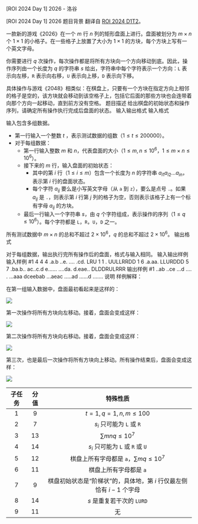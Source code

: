 



[ROI 2024 Day 1] 2026 - 洛谷














[ROI 2024 Day 1] 2026
题目背景
翻译自 [ROI 2024 D1T2](https://neerc.ifmo.ru/school/archive/2023-2024/ru-olymp-roi-2024-day1.pdf)。

一款新的游戏《2026》在一个 $m$ 行 $n$ 列的矩形盘面上进行。盘面被划分为 $m \times n$ 个 $1 \times 1$ 的小格子。在一些格子上放置了大小为 $1 \times 1$ 的方块，每个方块上写有一个英文字母。

你需要进行 $q$ 次操作，每次操作都是将所有方块向一个方向移动到底。因此，操作序列由一个长度为 $q$ 的字符串 $s$ 给出，字符串中每个字符表示一个方向：`L` 表示向左移，`R` 表示向右移，`U` 表示向上移，`D` 表示向下移。

具体操作与游戏《2048》相类似：在棋盘上，只要有一个方块在指定方向上相邻的格子是空的，该方块就会移动到该空格子上，包括它后面的那些方块也会连带着向那个方向一起移动，直到前方没有空格。
题目描述
给出棋盘的初始状态和操作序列，请确定所有操作执行完成后盘面的状态。
输入输出格式
输入格式

输入包含多组数据。

- 第一行输入一个整数 $t$ ，表示测试数据的组数（$1 \le t \le 200 000$）。
- 对于每组数据：
  - 第一行输入整数 $m$ 和 $n$，代表盘面的大小（$1 \le m, n \le 10^6$，$1 \le m \times n \le 10^6$）。
  - 接下来的 $m$ 行，输入盘面的初始状态：
    - 其中的第 $i$ 行（$1 \le i \le m$）包含一个长度为 $n$ 的字符串 $a_{i1}a_{i2}\dots a_{in}$，表示第 $i$ 行的盘面状态。
    - 每个字符 $a_{ij}$ 要么是小写英文字母（从 `a` 到 `z`），要么是点号 `.`。如果 $a_{ij}$ 是 `.`，则表示第 $i$ 行第 $j$ 列的格子为空，否则表示该格子上有一个标有字母 $a_{ij}$ 的方块。
  - 最后一行输入一个字符串 $s$，由 $q$ 个字符组成，表示操作的序列（$1 \le q \le 10^6$）。每个字符都是 `L`，`R`，`U`，`D` 之一。

所有测试数据中 $m \times n$ 的总和不超过 $2 \times 10^6$，$q$ 的总和不超过 $2 \times 10^6$。
输出格式

对于每组数据，输出执行完所有操作后的盘面，格式与输入相同。
输入输出样例
输入样例 #1
4
4 4
.a.b
..e.
....
.cd.
LRU
1 1
.
UULLRRDD
1 6
.a.aa.
LLURDDD
5 7
.ba.b..
ac..c.d
e......
....da.
d.eae..
DLDDRULRRR
输出样例 #1
..ab
..ce
...d
....
.
...aaa
dceebab
...aeac
.....ad
......d
.......
说明
样例解释：

在第一组输入数据中，盘面最初看起来是这样的：

![](https://cdn.luogu.com.cn/upload/image_hosting/74l670ch.png)

第一次操作将所有方块向左移动。接着，盘面会变成这样：

![](https://cdn.luogu.com.cn/upload/image_hosting/zj8ivsbl.png)

第二次操作将所有方块向右移动。接着，盘面会变成这样：

![](https://cdn.luogu.com.cn/upload/image_hosting/o4crenzj.png)

第三次，也是最后一次操作将所有方块向上移动。所有操作结束后，盘面会变成这样：

![](https://cdn.luogu.com.cn/upload/image_hosting/85uoz27h.png)

| 子任务 | 分值 | 特殊性质 |
| :----------: | :----------: | :----------: |
| $1$ | $9$ | $t=1,q=1,n,m\le100$ |
| $2$ | $7$ | $s_i$ 只可能为 `L` 或 `R` |
| $3$ | $13$ | $\sum mnq\le10^7$ |
| $4$ | $14$ | $s_i$ 只可能为 `L` 或 `R` 或 `U` |
| $5$ | $12$ | 棋盘上所有字母都是 `a`，$\sum mq\le10^7$ |
| $6$ | $11$ | 棋盘上所有字母都是 `a` |
| $7$ | $9$ | 棋盘初始状态是“阶梯状”的，具体地，第 $i$ 行仅最左侧恰有 $i-1$ 个字母 |
| $8$ | $14$ | $s$ 是重复若干次的 `LURD` |
| $9$ | $11$ | 无 |






